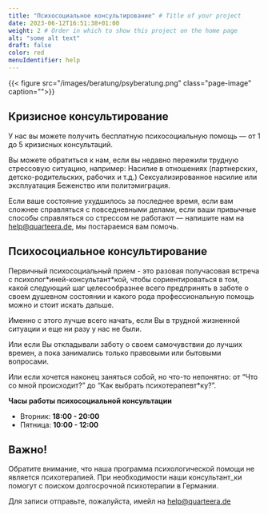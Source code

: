 ```yaml
---
title: "Психосоциальное консультирование" # Title of your project
date: 2023-06-12T16:51:38+01:00
weight: 2 # Order in which to show this project on the home page
alt: "some alt text"
draft: false
color: red
menuIdentifier: help
---
```


{{< figure src="/images/beratung/psyberatung.png" class="page-image" caption="">}}


## Кризисное консультирование

У нас вы можете получить бесплатную психосоциальную помощь — от 1 до 5 кризисных консультаций.

Вы можете обратиться к нам, если вы недавно пережили трудную стрессовую ситуацию, например:
Насилие в отношениях (партнерских, детско-родительских, рабочих и т.д.)
Сексуализированное насилие или эксплуатация
Беженство или политэмиграция.

Если ваше состояние ухудшилось за последнее время, если вам сложнее справляться с повседневными делами, если ваши привычные способы справляться со стрессом не работают — напишите нам на help@quarteera.de, мы постараемся вам помочь.


## Психосоциальное консультирование

Первичный психосоциальный прием - это разовая получасовая встреча с психолог\*иней-консультант\*кой, чтобы сориентироваться в том, какой следующий шаг целесообразнее всего предпринять в заботе о своем душевном состоянии и какого рода профессиональную помощь можно и стоит искать дальше.
 

Именно с этого лучше всего начать, если Вы в трудной жизненной ситуации и еще ни разу у нас не были.

Или если Вы откладывали заботу о своем самочувствии до лучших времен, а пока занимались только правовыми или бытовыми вопросами.

Или если хочется наконец заняться собой, но что-то непонятно: от “Что со мной происходит?” до “Как выбрать психотерапевт*ку?”.

**Часы работы психосоциальной консультации**
* Вторник: **18:00 - 20:00**
* Пятница: **10:00 - 12:00**
                                                            

## Важно!
Обратите внимание, что наша программа психологической помощи не является психотерапией. При необходимости наши консультант_ки помогут с поиском долгосрочной психотерапии в Германии.

Для записи отправьте, пожалуйста, имейл на help@quarteera.de
